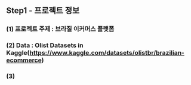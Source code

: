 ## Step1 - 프로젝트 정보
### (1) 프로젝트 주제 : 브라질 이커머스 플랫폼
### (2) Data : Olist Datasets in Kaggle(https://www.kaggle.com/datasets/olistbr/brazilian-ecommerce)
### (3) 



